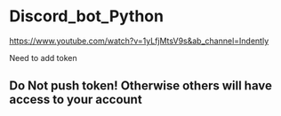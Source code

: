 # Discord_bot_Python

https://www.youtube.com/watch?v=1yLfjMtsV9s&ab_channel=Indently

Need to add token

## Do Not push token! Otherwise others will have access to your account
